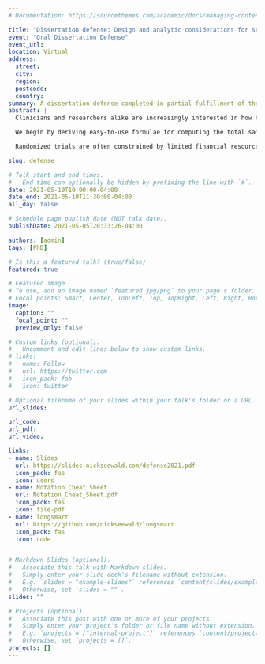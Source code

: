 ```yaml
---
# Documentation: https://sourcethemes.com/academic/docs/managing-content/

title: "Dissertation defense: Design and analytic considerations for sequential, multiple-assignment randomized trials with longitudinal outcomes"
event: "Oral Dissertation Defense"
event_url: 
location: Virtual
address:
  street:
  city:
  region:
  postcode:
  country:
summary: A dissertation defense completed in partial fulfillment of the requirements for the degree of Doctor of Philosophy (Statistics) at the University of Michigan.
abstract: |
  Clinicians and researchers alike are increasingly interested in how best to personalize interventions. A dynamic treatment regimen (DTR) is a sequence of pre-specified decision rules which can be used to guide the delivery of a sequence of treatments or interventions that are tailored to the changing needs of the individual. The sequential multiple-assignment randomized trial (SMART) is a research tool which allows for the construction of effective DTRs. SMARTs are multi-stage randomized trials in which some or all participants are randomized more than once, with each randomization corresponding to an open scientific question which will aid in the development of a high-quality DTR. In this dissertation, we develop a suite of tools which aid investigators in the design and analysis of SMARTs with continuous, longitudinal outcomes which are collected throughout the multiple stages of the trial. 

  We begin by deriving easy-to-use formulae for computing the total sample size for three common two-stage SMART designs in which the primary aim is to compare mean end-of-study outcomes for two embedded DTRs which recommend different first-stage treatments. The formulae are derived in the context of a regression model which leverages information from a longitudinal outcome collected over the entire study. We show that the sample size formula for a SMART can be written as the product of the sample size formula for a standard two-arm randomized trial, a deflation factor that accounts for the increased statistical efficiency resulting from a longitudinal analysis, and an inflation factor that accounts for the design of a SMART. The SMART design inflation factor is typically a function of the anticipated probability of response to first-stage treatment. We review modeling and estimation for DTR effect analyses using a longitudinal outcome from a SMART, as well as the estimation of standard errors. We also present estimators for the covariance matrix for a variety of common working correlation structures. Methods are motivated using the ENGAGE study, a SMART aimed at developing a DTR for increasing motivation to attend treatments among alcohol- and cocaine-dependent patients. 

  Randomized trials are often constrained by limited financial resources; SMARTs are no different. The longitudinal deflation factor we develop allows for reduction in sample size requirements via both within-person correlation and the repeated measurements of the outcome over time. We investigate both how to achieve the smallest possible sample size requirement by choosing when and how many times to measure the outcome. We also provide guidance on how to balance sample size and the number of measurement occasions to minimize total cost of recruitment and measurement while achieving a target power. Finally we introduce a procedure to generate data from a longitudinal SMART that will achieve an arbitrary desired covariance structure on potential outcomes, averaged over response status. This procedure, as well as user-friendly sample size tools which solve the cost optimization problems, are available in an R package called longsmart.

slug: defense

# Talk start and end times.
#   End time can optionally be hidden by prefixing the line with `#`.
date: 2021-05-10T10:00:00-04:00
date_end: 2021-05-10T11:30:00-04:00
all_day: false

# Schedule page publish date (NOT talk date).
publishDate: 2021-05-05T20:33:26-04:00

authors: [admin]
tags: [PhD]

# Is this a featured talk? (true/false)
featured: true

# Featured image
# To use, add an image named `featured.jpg/png` to your page's folder. 
# Focal points: Smart, Center, TopLeft, Top, TopRight, Left, Right, BottomLeft, Bottom, BottomRight.
image:
  caption: ""
  focal_point: ""
  preview_only: false

# Custom links (optional).
#   Uncomment and edit lines below to show custom links.
# links:
# - name: Follow
#   url: https://twitter.com
#   icon_pack: fab
#   icon: twitter

# Optional filename of your slides within your talk's folder or a URL.
url_slides:

url_code:
url_pdf:
url_video:

links:
- name: Slides
  url: https://slides.nickseewald.com/defense2021.pdf
  icon_pack: fas
  icon: users
- name: Notation Cheat Sheet
  url: Notation_Cheat_Sheet.pdf
  icon_pack: fas
  icon: file-pdf
- name: longsmart
  url: https://github.com/nickseewald/longsmart
  icon_pack: fas
  icon: code


# Markdown Slides (optional).
#   Associate this talk with Markdown slides.
#   Simply enter your slide deck's filename without extension.
#   E.g. `slides = "example-slides"` references `content/slides/example-slides.md`.
#   Otherwise, set `slides = ""`.
slides: ""

# Projects (optional).
#   Associate this post with one or more of your projects.
#   Simply enter your project's folder or file name without extension.
#   E.g. `projects = ["internal-project"]` references `content/project/deep-learning/index.md`.
#   Otherwise, set `projects = []`.
projects: []
---
```

